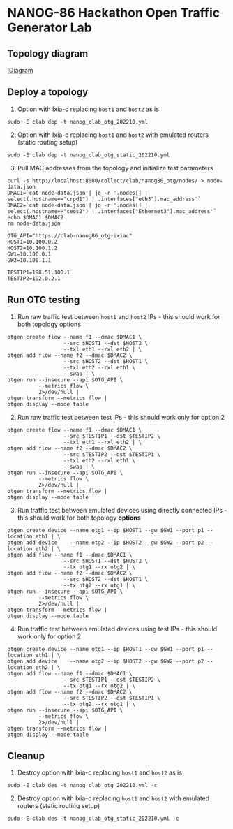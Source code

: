 # NANOG-86 Hackathon Open Traffic Generator Lab

## Topology diagram

[!Diagram](images/n86-otg.png)

## Deploy a topology

1. Option with Ixia-c replacing `host1` and `host2` as is

  ```Shell
  sudo -E clab dep -t nanog_clab_otg_202210.yml
  ```

2. Option with Ixia-c replacing `host1` and `host2` with emulated routers (static routing setup)

  ```Shell
  sudo -E clab dep -t nanog_clab_otg_static_202210.yml
  ```

3. Pull MAC addresses from the topology and initialize test parameters

  ```Shell
  curl -s http://localhost:8080/collect/clab/nanog86_otg/nodes/ > node-data.json
  DMAC1=`cat node-data.json | jq -r '.nodes[] | select(.hostname=="crpd1") | .interfaces["eth3"].mac_address'`
  DMAC2=`cat node-data.json | jq -r '.nodes[] | select(.hostname=="ceos2") | .interfaces["Ethernet3"].mac_address'`
  echo $DMAC1 $DMAC2
  rm node-data.json

  OTG_API="https://clab-nanog86_otg-ixiac"
  HOST1=10.100.0.2
  HOST2=10.100.1.2
  GW1=10.100.0.1
  GW2=10.100.1.1

  TESTIP1=198.51.100.1
  TESTIP2=192.0.2.1
  ```

## Run OTG testing


1. Run raw traffic test between `host1` and `host2` IPs - this should work for both topology options

  ```Shell
  otgen create flow --name f1 --dmac $DMAC1 \
                    --src $HOST1 --dst $HOST2 \
                    --txl eth1 --rxl eth2 | \
  otgen add flow --name f2 --dmac $DMAC2 \
                    --src $HOST2 --dst $HOST1 \
                    --txl eth2 --rxl eth1 \
                    --swap | \
  otgen run --insecure --api $OTG_API \
            --metrics flow \
            2>/dev/null |
  otgen transform --metrics flow |
  otgen display --mode table
  ```

2. Run raw traffic test between test IPs - this should work only for option 2

  ```Shell
  otgen create flow --name f1 --dmac $DMAC1 \
                    --src $TESTIP1 --dst $TESTIP2 \
                    --txl eth1 --rxl eth2 | \
  otgen add flow --name f2 --dmac $DMAC2 \
                    --src $TESTIP2 --dst $TESTIP1 \
                    --txl eth2 --rxl eth1 \
                    --swap | \
  otgen run --insecure --api $OTG_API \
            --metrics flow \
            2>/dev/null |
  otgen transform --metrics flow |
  otgen display --mode table
  ```

3. Run traffic test between emulated devices using directly connected IPs - this should work for both topology **options**

  ```Shell
  otgen create device --name otg1 --ip $HOST1 --gw $GW1 --port p1 --location eth1 | \
  otgen add device    --name otg2 --ip $HOST2 --gw $GW2 --port p2 --location eth2 | \
  otgen add flow --name f1 --dmac $DMAC1 \
                    --src $HOST1 --dst $HOST2 \
                    --tx otg1 --rx otg2 | \
  otgen add flow --name f2 --dmac $DMAC2 \
                    --src $HOST2 --dst $HOST1 \
                    --tx otg2 --rx otg1 | \
  otgen run --insecure --api $OTG_API \
            --metrics flow \
            2>/dev/null |
  otgen transform --metrics flow |
  otgen display --mode table
  ```

4. Run traffic test between emulated devices using test IPs - this should work only for option 2

  ```Shell
  otgen create device --name otg1 --ip $HOST1 --gw $GW1 --port p1 --location eth1 | \
  otgen add device    --name otg2 --ip $HOST2 --gw $GW2 --port p2 --location eth2 | \
  otgen add flow --name f1 --dmac $DMAC1 \
                    --src $TESTIP1 --dst $TESTIP2 \
                    --tx otg1 --rx otg2 | \
  otgen add flow --name f2 --dmac $DMAC2 \
                    --src $TESTIP2 --dst $TESTIP1 \
                    --tx otg2 --rx otg1 | \
  otgen run --insecure --api $OTG_API \
            --metrics flow \
            2>/dev/null |
  otgen transform --metrics flow |
  otgen display --mode table
  ```


## Cleanup


1. Destroy option with Ixia-c replacing `host1` and `host2` as is

  ```Shell
  sudo -E clab des -t nanog_clab_otg_202210.yml -c
  ```

2. Destroy option with Ixia-c replacing `host1` and `host2` with emulated routers (static routing setup)

  ```Shell
  sudo -E clab des -t nanog_clab_otg_static_202210.yml -c
  ```

